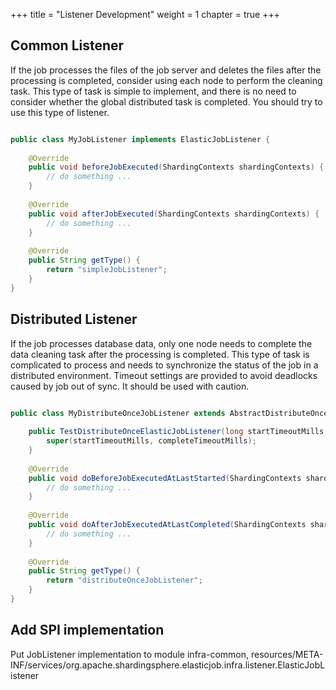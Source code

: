 +++ title = "Listener Development"
weight = 1 chapter = true +++

## Common Listener

If the job processes the files of the job server and deletes the files after the processing is completed, consider using
each node to perform the cleaning task. This type of task is simple to implement, and there is no need to consider
whether the global distributed task is completed. You should try to use this type of listener.

```java

public class MyJobListener implements ElasticJobListener {
    
    @Override
    public void beforeJobExecuted(ShardingContexts shardingContexts) {
        // do something ...
    }
    
    @Override
    public void afterJobExecuted(ShardingContexts shardingContexts) {
        // do something ...
    }
   
    @Override
    public String getType() {
        return "simpleJobListener";
    }
}
```

## Distributed Listener

If the job processes database data, only one node needs to complete the data cleaning task after the processing is
completed. This type of task is complicated to process and needs to synchronize the status of the job in a distributed
environment. Timeout settings are provided to avoid deadlocks caused by job out of sync. It should be used with caution.

```java

public class MyDistributeOnceJobListener extends AbstractDistributeOnceElasticJobListener {
    
    public TestDistributeOnceElasticJobListener(long startTimeoutMills, long completeTimeoutMills) {
        super(startTimeoutMills, completeTimeoutMills);
    }
    
    @Override
    public void doBeforeJobExecutedAtLastStarted(ShardingContexts shardingContexts) {
        // do something ...
    }
    
    @Override
    public void doAfterJobExecutedAtLastCompleted(ShardingContexts shardingContexts) {
        // do something ...
    }
    
    @Override
    public String getType() {
        return "distributeOnceJobListener";
    }
}
```

## Add SPI implementation

Put JobListener implementation to module infra-common,
resources/META-INF/services/org.apache.shardingsphere.elasticjob.infra.listener.ElasticJobListener